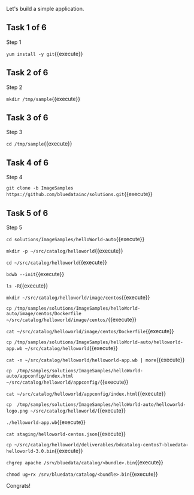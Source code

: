 Let's build a simple application.

## Task 1 of 6
Step 1

`yum install -y git`{{execute}}

## Task 2 of 6
Step 2

`mkdir /tmp/sample`{{execute}}
## Task 3 of 6
Step 3

`cd /tmp/sample`{{execute}}

## Task 4 of 6
Step 4

`git clone -b ImageSamples https://github.com/bluedatainc/solutions.git`{{execute}}


## Task 5 of 6
Step 5

`cd solutions/ImageSamples/helloWorld-auto`{{execute}}

`mkdir -p ~/src/catalog/helloworld`{{execute}}

`cd ~/src/catalog/helloworld`{{execute}}

`bdwb --init`{{execute}}

`ls -R`{{execute}}

`mkdir ~/src/catalog/helloworld/image/centos`{{execute}}

`cp /tmp/samples/solutions/ImageSamples/helloWorld-auto/image/centos/Dockerfile  ~/src/catalog/helloworld/image/centos/`{{execute}}

`cat ~/src/catalog/helloworld/image/centos/Dockerfile`{{execute}}

`cp /tmp/samples/solutions/ImageSamples/helloWorld-auto/helloworld-app.wb ~/src/catalog/helloworld`{{execute}}

`cat -n ~/src/catalog/helloworld/helloworld-app.wb | more`{{execute}}

`cp  /tmp/samples/solutions/ImageSamples/helloWorld-auto/appconfig/index.html ~/src/catalog/helloworld/appconfig/`{{execute}}

`cat ~/src/catalog/helloworld/appconfig/index.html`{{execute}}

`cp  /tmp/samples/solutions/ImageSamples/helloWorld-auto/helloworld-logo.png ~/src/catalog/helloworld/`{{execute}}

`./helloworld-app.wb`{{execute}}

`cat staging/helloworld-centos.json`{{execute}}

`cp ~/src/catalog/helloworld/deliverables/bdcatalog-centos7-bluedata-helloworld-3.0.bin`{{execute}}

`chgrep apache /srv/bluedata/catalog/<bundle>.bin`{{execute}}

`chmod ug+rx /srv/bluedata/catalog/<bundle>.bin`{{execute}}

Congrats!
